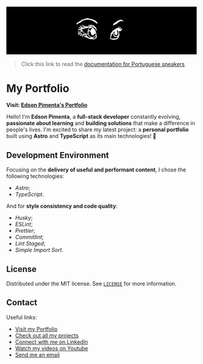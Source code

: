 [![](./.github/docs/img/readme_banner.jpeg)](https://www.edsonpimenta.net)

> Click this link to read the [documentation for Portuguese speakers](./README.md).

# My Portfolio

**Visit: [Edson Pimenta's Portfolio](https://www.edsonpimenta.net)**

Hello! I'm **Edson Pimenta**, a **full-stack developer** constantly evolving, **passionate about learning** and **building solutions** that make a difference in people's lives. I'm excited to share my latest project: a **personal portfolio** built using **Astro** and **TypeScript** as its main technologies! 🚀

## Development Environment

Focusing on the **delivery of useful and performant content**, I chose the following technologies:

- _Astro_;
- _TypeScript_.

And for **style consistency and code quality**:

- _Husky_;
- _ESLint_;
- _Prettier_;
- _Commitlint_;
- _Lint Staged_;
- _Simple Import Sort_.

## License

Distributed under the MIT license. See [`LICENSE`](./LICENSE.md) for more information.

## Contact

Useful links:

- [Visit my Portfolio](https://www.edsonpimenta.net)
- [Check out all my projects](https://github.com/eddyyxxyy)
- [Connect with me on LinkedIn](https://www.linkedin.com/in/eeddyyxxyy/)
- [Watch my videos on Youtube](https://www.youtube.com/@eddyxide)
- [Send me an email](mailto:dev.eddyyxxyy@gmail.com?)
